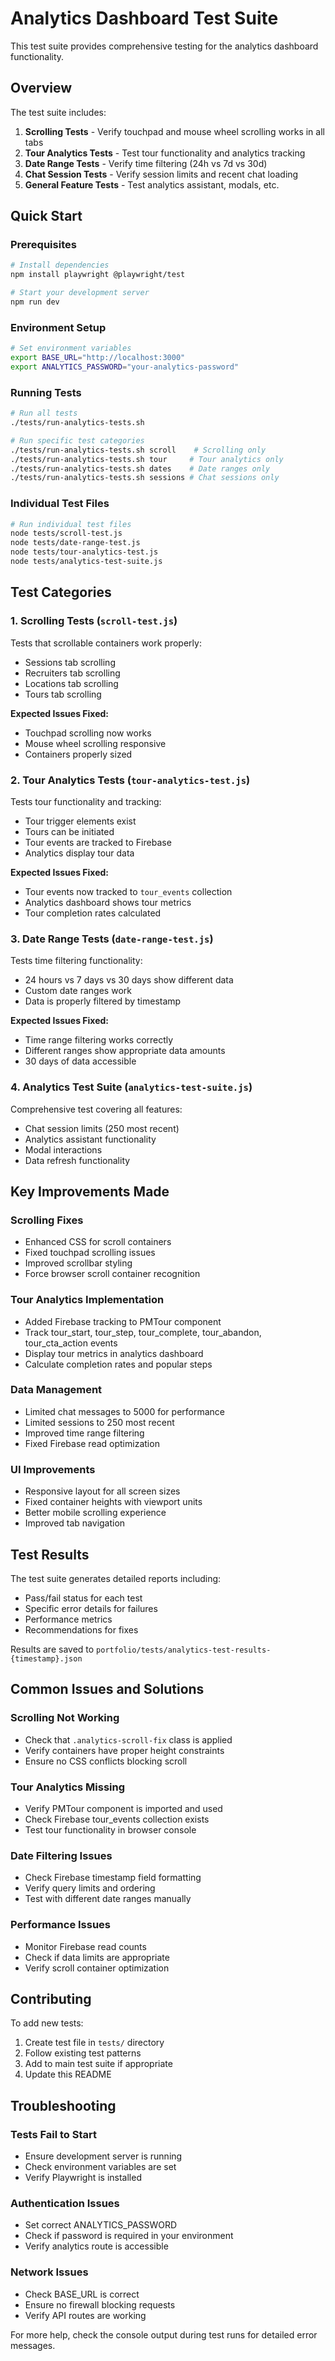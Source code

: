 # Analytics Dashboard Test Suite

This test suite provides comprehensive testing for the analytics dashboard functionality.

## Overview

The test suite includes:

1. **Scrolling Tests** - Verify touchpad and mouse wheel scrolling works in all tabs
2. **Tour Analytics Tests** - Test tour functionality and analytics tracking
3. **Date Range Tests** - Verify time filtering (24h vs 7d vs 30d)
4. **Chat Session Tests** - Verify session limits and recent chat loading
5. **General Feature Tests** - Test analytics assistant, modals, etc.

## Quick Start

### Prerequisites

```bash
# Install dependencies
npm install playwright @playwright/test

# Start your development server
npm run dev
```

### Environment Setup

```bash
# Set environment variables
export BASE_URL="http://localhost:3000"
export ANALYTICS_PASSWORD="your-analytics-password"
```

### Running Tests

```bash
# Run all tests
./tests/run-analytics-tests.sh

# Run specific test categories
./tests/run-analytics-tests.sh scroll    # Scrolling only
./tests/run-analytics-tests.sh tour     # Tour analytics only
./tests/run-analytics-tests.sh dates    # Date ranges only
./tests/run-analytics-tests.sh sessions # Chat sessions only
```

### Individual Test Files

```bash
# Run individual test files
node tests/scroll-test.js
node tests/date-range-test.js
node tests/tour-analytics-test.js
node tests/analytics-test-suite.js
```

## Test Categories

### 1. Scrolling Tests (`scroll-test.js`)

Tests that scrollable containers work properly:
- Sessions tab scrolling
- Recruiters tab scrolling  
- Locations tab scrolling
- Tours tab scrolling

**Expected Issues Fixed:**
- Touchpad scrolling now works
- Mouse wheel scrolling responsive
- Containers properly sized

### 2. Tour Analytics Tests (`tour-analytics-test.js`)

Tests tour functionality and tracking:
- Tour trigger elements exist
- Tours can be initiated
- Tour events are tracked to Firebase
- Analytics display tour data

**Expected Issues Fixed:**
- Tour events now tracked to `tour_events` collection
- Analytics dashboard shows tour metrics
- Tour completion rates calculated

### 3. Date Range Tests (`date-range-test.js`)

Tests time filtering functionality:
- 24 hours vs 7 days vs 30 days show different data
- Custom date ranges work
- Data is properly filtered by timestamp

**Expected Issues Fixed:**
- Time range filtering works correctly
- Different ranges show appropriate data amounts
- 30 days of data accessible

### 4. Analytics Test Suite (`analytics-test-suite.js`)

Comprehensive test covering all features:
- Chat session limits (250 most recent)
- Analytics assistant functionality
- Modal interactions
- Data refresh functionality

## Key Improvements Made

### Scrolling Fixes
- Enhanced CSS for scroll containers
- Fixed touchpad scrolling issues
- Improved scrollbar styling
- Force browser scroll container recognition

### Tour Analytics Implementation
- Added Firebase tracking to PMTour component
- Track tour_start, tour_step, tour_complete, tour_abandon, tour_cta_action events
- Display tour metrics in analytics dashboard
- Calculate completion rates and popular steps

### Data Management
- Limited chat messages to 5000 for performance
- Limited sessions to 250 most recent
- Improved time range filtering
- Fixed Firebase read optimization

### UI Improvements
- Responsive layout for all screen sizes
- Fixed container heights with viewport units
- Better mobile scrolling experience
- Improved tab navigation

## Test Results

The test suite generates detailed reports including:
- Pass/fail status for each test
- Specific error details for failures
- Performance metrics
- Recommendations for fixes

Results are saved to `portfolio/tests/analytics-test-results-{timestamp}.json`

## Common Issues and Solutions

### Scrolling Not Working
- Check that `.analytics-scroll-fix` class is applied
- Verify containers have proper height constraints
- Ensure no CSS conflicts blocking scroll

### Tour Analytics Missing
- Verify PMTour component is imported and used
- Check Firebase tour_events collection exists
- Test tour functionality in browser console

### Date Filtering Issues
- Check Firebase timestamp field formatting
- Verify query limits and ordering
- Test with different date ranges manually

### Performance Issues
- Monitor Firebase read counts
- Check if data limits are appropriate
- Verify scroll container optimization

## Contributing

To add new tests:

1. Create test file in `tests/` directory
2. Follow existing test patterns
3. Add to main test suite if appropriate
4. Update this README

## Troubleshooting

### Tests Fail to Start
- Ensure development server is running
- Check environment variables are set
- Verify Playwright is installed

### Authentication Issues
- Set correct ANALYTICS_PASSWORD
- Check if password is required in your environment
- Verify analytics route is accessible

### Network Issues
- Check BASE_URL is correct
- Ensure no firewall blocking requests
- Verify API routes are working

For more help, check the console output during test runs for detailed error messages. 